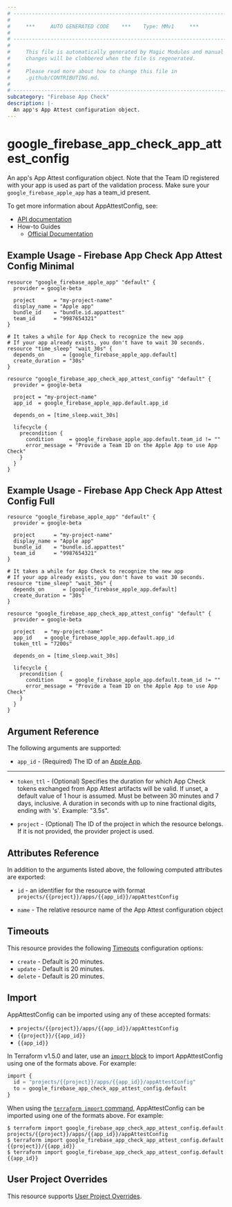 ```yaml
---
# ----------------------------------------------------------------------------
#
#     ***     AUTO GENERATED CODE    ***    Type: MMv1     ***
#
# ----------------------------------------------------------------------------
#
#     This file is automatically generated by Magic Modules and manual
#     changes will be clobbered when the file is regenerated.
#
#     Please read more about how to change this file in
#     .github/CONTRIBUTING.md.
#
# ----------------------------------------------------------------------------
subcategory: "Firebase App Check"
description: |-
  An app's App Attest configuration object.
---
```


# google\_firebase\_app\_check\_app\_attest\_config

An app's App Attest configuration object. Note that the Team ID registered with your
app is used as part of the validation process. Make sure your `google_firebase_apple_app` has a team_id present.


To get more information about AppAttestConfig, see:

* [API documentation](https://firebase.google.com/docs/reference/appcheck/rest/v1/projects.apps.appAttestConfig)
* How-to Guides
    * [Official Documentation](https://firebase.google.com/docs/app-check)

## Example Usage - Firebase App Check App Attest Config Minimal


```hcl
resource "google_firebase_apple_app" "default" {
  provider = google-beta

  project      = "my-project-name"
  display_name = "Apple app"
  bundle_id    = "bundle.id.appattest"
  team_id      = "9987654321"
}

# It takes a while for App Check to recognize the new app
# If your app already exists, you don't have to wait 30 seconds.
resource "time_sleep" "wait_30s" {
  depends_on      = [google_firebase_apple_app.default]
  create_duration = "30s"
}

resource "google_firebase_app_check_app_attest_config" "default" {
  provider = google-beta

  project = "my-project-name"
  app_id  = google_firebase_apple_app.default.app_id

  depends_on = [time_sleep.wait_30s]

  lifecycle {
    precondition {
      condition     = google_firebase_apple_app.default.team_id != ""
      error_message = "Provide a Team ID on the Apple App to use App Check"
    }
  }
}
```
## Example Usage - Firebase App Check App Attest Config Full


```hcl
resource "google_firebase_apple_app" "default" {
  provider = google-beta

  project      = "my-project-name"
  display_name = "Apple app"
  bundle_id    = "bundle.id.appattest"
  team_id      = "9987654321"
}

# It takes a while for App Check to recognize the new app
# If your app already exists, you don't have to wait 30 seconds.
resource "time_sleep" "wait_30s" {
  depends_on      = [google_firebase_apple_app.default]
  create_duration = "30s"
}

resource "google_firebase_app_check_app_attest_config" "default" {
  provider = google-beta

  project   = "my-project-name"
  app_id    = google_firebase_apple_app.default.app_id
  token_ttl = "7200s"

  depends_on = [time_sleep.wait_30s]

  lifecycle {
    precondition {
      condition     = google_firebase_apple_app.default.team_id != ""
      error_message = "Provide a Team ID on the Apple App to use App Check"
    }
  }
}
```

## Argument Reference

The following arguments are supported:


* `app_id` -
  (Required)
  The ID of an
  [Apple App](https://firebase.google.com/docs/reference/firebase-management/rest/v1beta1/projects.iosApps#IosApp.FIELDS.app_id).


- - -


* `token_ttl` -
  (Optional)
  Specifies the duration for which App Check tokens exchanged from App Attest artifacts will be valid.
  If unset, a default value of 1 hour is assumed. Must be between 30 minutes and 7 days, inclusive.
  A duration in seconds with up to nine fractional digits, ending with 's'. Example: "3.5s".

* `project` - (Optional) The ID of the project in which the resource belongs.
    If it is not provided, the provider project is used.


## Attributes Reference

In addition to the arguments listed above, the following computed attributes are exported:

* `id` - an identifier for the resource with format `projects/{{project}}/apps/{{app_id}}/appAttestConfig`

* `name` -
  The relative resource name of the App Attest configuration object


## Timeouts

This resource provides the following
[Timeouts](https://developer.hashicorp.com/terraform/plugin/sdkv2/resources/retries-and-customizable-timeouts) configuration options:

- `create` - Default is 20 minutes.
- `update` - Default is 20 minutes.
- `delete` - Default is 20 minutes.

## Import


AppAttestConfig can be imported using any of these accepted formats:

* `projects/{{project}}/apps/{{app_id}}/appAttestConfig`
* `{{project}}/{{app_id}}`
* `{{app_id}}`


In Terraform v1.5.0 and later, use an [`import` block](https://developer.hashicorp.com/terraform/language/import) to import AppAttestConfig using one of the formats above. For example:

```tf
import {
  id = "projects/{{project}}/apps/{{app_id}}/appAttestConfig"
  to = google_firebase_app_check_app_attest_config.default
}
```

When using the [`terraform import` command](https://developer.hashicorp.com/terraform/cli/commands/import), AppAttestConfig can be imported using one of the formats above. For example:

```
$ terraform import google_firebase_app_check_app_attest_config.default projects/{{project}}/apps/{{app_id}}/appAttestConfig
$ terraform import google_firebase_app_check_app_attest_config.default {{project}}/{{app_id}}
$ terraform import google_firebase_app_check_app_attest_config.default {{app_id}}
```

## User Project Overrides

This resource supports [User Project Overrides](https://registry.terraform.io/providers/hashicorp/google/latest/docs/guides/provider_reference#user_project_override).
